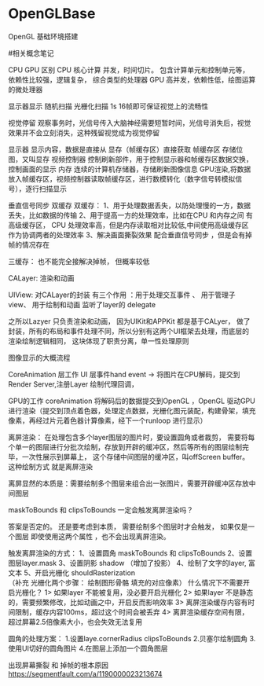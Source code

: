 # OpenGLBase
OpenGL 基础环境搭建

#相关概念笔记

CPU GPU  区别
CPU 核心计算 并发，时间切片。 包含计算单元和控制单元等，依赖性比较强，逻辑复杂， 综合类型的处理器
GPU 高并发，依赖性低，绘图运算的微处理器


显示器显示 随机扫描 光栅化扫描 1s 16帧即可保证视觉上的流畅性

视觉停留 
观察事务时，光信号传入大脑神经需要短暂时间，光信号消失后，视觉效果并不会立刻消失，这种残留视觉成为视觉停留

显示器 显示内容，数据是直接从 显存（帧缓存区）直接获取
帧缓存区 存储位图，又叫显存
视频控制器 控制刷新部件，用于控制显示器和帧缓存区数据交换，控制画面的显示
内存 连续的计算机存储器，存储刷新图像信息
GPU渲染,将数据放入帧缓存区，视频控制器读取帧缓存区，进行数模转化（数字信号转模拟信号），逐行扫描显示

垂直信号同步  双缓存 
双缓存： 
1、用于处理数据丢失，以防处理慢的一方，数据丢失，比如数据的传输
2、用于提高一方的处理效率，比如在CPU 和内存之间 有高级缓存区， CPU 处理效率高，但是内存读取相对比较低,中间使用高级缓存区 作为协调两者的处理效率
3、解决画面撕裂效果 配合垂直信号同步 ，但是会有掉帧的情况存在

三缓存： 也不能完全接解决掉帧， 但概率较低

CALayer: 渲染和动画

UIView:  对CALayer的封装 有三个作用 ：用于处理交互事件 、 用于管理子view、 用于绘制和动画 监听了layer的 delegate

之所以Lazyer 只负责渲染和动画， 因为UIKit和APPKit 都是基于CALyer， 做了封装，所有的布局和事件处理不同，所以分别有这两个UI框架去处理，而底层的渲染绘制逻辑相同， 这块体现了职责分离，单一性处理原则

图像显示的大概流程

CoreAnimation 层工作
UI 层事件hand event -> 将图片在CPU解码，提交到Render Server,注册Layer 绘制代理回调，

GPU的工作
coreAnimation 将解码后的数据提交到OpenGL ，OpenGL 驱动GPU 进行渲染（提交到顶点着色器，处理定点数据，光栅化图元装配，构建骨架，填充像素，再经过片元着色器计算像素，经下一个runloop 进行显示）

离屏渲染： 
    在处理包含多个layer图层的图片时，要设置圆角或者裁剪， 需要将每个单一的图层进行分批次绘制，存放到开辟的缓冲区，然后等所有的图层绘制完毕，一次性展示到屏幕上， 这个存储中间图层的缓冲区，叫offScreen buffer。 这种绘制方式 就是离屏渲染
    
离屏显然的本质是：需要绘制多个图层来组合出一张图片，需要开辟缓冲区存放中间图层

maskToBounds 和 clipsToBounds 一定会触发离屏渲染吗？ 

答案是否定的。 还是要考虑到本质， 需要绘制多个图层时才会触发， 如果仅是一个图层 即使使用这两个属性 ，也不会出现离屏渲染。

触发离屏渲染的方式：
1、设置圆角 maskToBounds 和 clipsToBounds
2、设置图层layer.mask
3、设置阴影 shadow （增加了投影）
4、绘制了文字的layer, 富文本
5、开启光栅化 shouldRasterization  
  （补充 光栅化两个步骤： 绘制图形骨骼 填充的对应像素）
    什么情况下不需要开启光栅化？
    1> 如果layer 不能被复用，没必要开启光栅化
    2> 如果layer 不是静态的，需要频繁修改，比如动画之中，开启反而影响效率
    3> 离屏渲染缓存内容有时间限制，缓存内容100ms，超过这个时间会被丢弃
    4> 离屏渲染缓存空间有限， 超过屏幕2.5倍像素大小，也会失效无法复用

圆角的处理方案：
1.设置laye.cornerRadius  clipsToBounds
2.贝塞尔绘制圆角
3.使用UI切好的圆角图片
4.在图层上添加一个圆角图层


出现屏幕撕裂 和 掉帧的根本原因  https://segmentfault.com/a/1190000023213674
